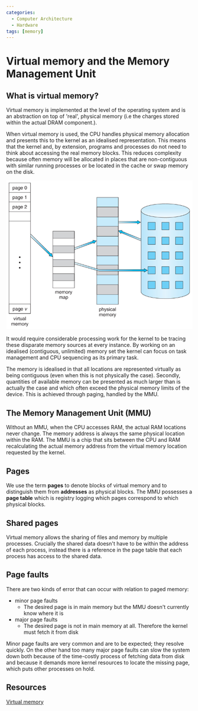 ```yaml
---
categories:
  - Computer Architecture
  - Hardware
tags: [memory]
---
```


# Virtual memory and the Memory Management Unit

## What is virtual memory?

Virtual memory is implemented at the level of the operating system and is an abstraction on top of 'real', physical memory (i.e the charges stored within the actual DRAM component.).

When virtual memory is used, the CPU handles physical memory allocation and presents this to the kernel as an idealised representation. This means that the kernel and, by extension, programs and processes do not need to think about accessing the real memory blocks. This reduces complexity because often memory will be allocated in places that are non-contiguous with similar running processes or be located in the cache or swap memory on the disk.

![](/_img/virtual-memory-diagram.jpg)

It would require considerable processing work for the kernel to be tracing these disparate memory sources at every instance. By working on an idealised (contiguous, unlimited) memory set the kernel can focus on task management and CPU sequencing as its primary task.

The memory is idealised in that all locations are represented virtually as being contiguous (even when this is not physically the case). Secondly, quantities of available memory can be presented as much larger than is actually the case and which often exceed the physical memory limits of the device. This is achieved through paging, handled by the MMU.

## The Memory Management Unit (MMU)

Without an MMU, when the CPU accesses RAM, the actual RAM locations never change. The memory address is always the same physical location within the RAM. The MMU is a chip that sits between the CPU and RAM recalculating the actual memory address from the virtual memory location requested by the kernel.

## Pages

We use the term **pages** to denote blocks of virtual memory and to distinguish them from **addresses** as physical blocks. The MMU possesses a **page table** which is registry logging which pages correspond to which physical blocks.

## Shared pages

Virtual memory allows the sharing of files and memory by multiple processes. Crucially the shared data doesn't have to be within the address of each process, instead there is a reference in the page table that each process has access to the shared data.

## Page faults

There are two kinds of error that can occur with relation to paged memory:

- minor page faults
  - The desired page is in main memory but the MMU doesn't currently know where it is
- major page faults
  - The desired page is not in main memory at all. Therefore the kernel must fetch it from disk

Minor page faults are very common and are to be expected; they resolve quickly. On the other hand too many major page faults can slow the system down both because of the time-costly process of fetching data from disk and because it demands more kernel resources to locate the missing page, which puts other processes on hold.

## Resources

[Virtual memory](https://www.cs.uic.edu/~jbell/CourseNotes/OperatingSystems/9_VirtualMemory.html#:~:text=Virtual%20memory%20also%20allows%20the,to%20more%20than%20one%20process)
